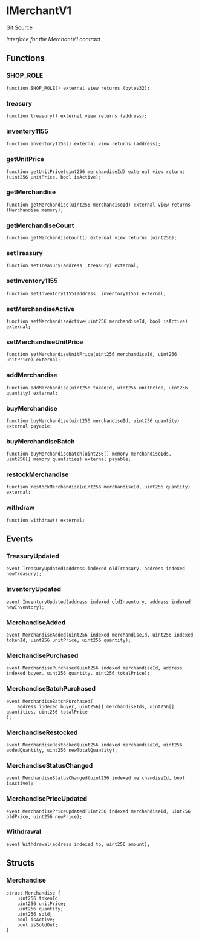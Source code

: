 # IMerchantV1
[Git Source](https://github.com//Team3dVidyaGames/Contracts/blob/8cc4d72a909ca4f2a52b9bb1c21fb216d14debd4/src/contracts/interfaces/IMerchantV1.sol)

*Interface for the MerchantV1 contract*


## Functions
### SHOP_ROLE


```solidity
function SHOP_ROLE() external view returns (bytes32);
```

### treasury


```solidity
function treasury() external view returns (address);
```

### inventory1155


```solidity
function inventory1155() external view returns (address);
```

### getUnitPrice


```solidity
function getUnitPrice(uint256 merchandiseId) external view returns (uint256 unitPrice, bool isActive);
```

### getMerchandise


```solidity
function getMerchandise(uint256 merchandiseId) external view returns (Merchandise memory);
```

### getMerchandiseCount


```solidity
function getMerchandiseCount() external view returns (uint256);
```

### setTreasury


```solidity
function setTreasury(address _treasury) external;
```

### setInventory1155


```solidity
function setInventory1155(address _inventory1155) external;
```

### setMerchandiseActive


```solidity
function setMerchandiseActive(uint256 merchandiseId, bool isActive) external;
```

### setMerchandiseUnitPrice


```solidity
function setMerchandiseUnitPrice(uint256 merchandiseId, uint256 unitPrice) external;
```

### addMerchandise


```solidity
function addMerchandise(uint256 tokenId, uint256 unitPrice, uint256 quantity) external;
```

### buyMerchandise


```solidity
function buyMerchandise(uint256 merchandiseId, uint256 quantity) external payable;
```

### buyMerchandiseBatch


```solidity
function buyMerchandiseBatch(uint256[] memory merchandiseIds, uint256[] memory quantities) external payable;
```

### restockMerchandise


```solidity
function restockMerchandise(uint256 merchandiseId, uint256 quantity) external;
```

### withdraw


```solidity
function withdraw() external;
```

## Events
### TreasuryUpdated

```solidity
event TreasuryUpdated(address indexed oldTreasury, address indexed newTreasury);
```

### InventoryUpdated

```solidity
event InventoryUpdated(address indexed oldInventory, address indexed newInventory);
```

### MerchandiseAdded

```solidity
event MerchandiseAdded(uint256 indexed merchandiseId, uint256 indexed tokenId, uint256 unitPrice, uint256 quantity);
```

### MerchandisePurchased

```solidity
event MerchandisePurchased(uint256 indexed merchandiseId, address indexed buyer, uint256 quantity, uint256 totalPrice);
```

### MerchandiseBatchPurchased

```solidity
event MerchandiseBatchPurchased(
    address indexed buyer, uint256[] merchandiseIds, uint256[] quantities, uint256 totalPrice
);
```

### MerchandiseRestocked

```solidity
event MerchandiseRestocked(uint256 indexed merchandiseId, uint256 addedQuantity, uint256 newTotalQuantity);
```

### MerchandiseStatusChanged

```solidity
event MerchandiseStatusChanged(uint256 indexed merchandiseId, bool isActive);
```

### MerchandisePriceUpdated

```solidity
event MerchandisePriceUpdated(uint256 indexed merchandiseId, uint256 oldPrice, uint256 newPrice);
```

### Withdrawal

```solidity
event Withdrawal(address indexed to, uint256 amount);
```

## Structs
### Merchandise

```solidity
struct Merchandise {
    uint256 tokenId;
    uint256 unitPrice;
    uint256 quantity;
    uint256 sold;
    bool isActive;
    bool isSoldOut;
}
```

